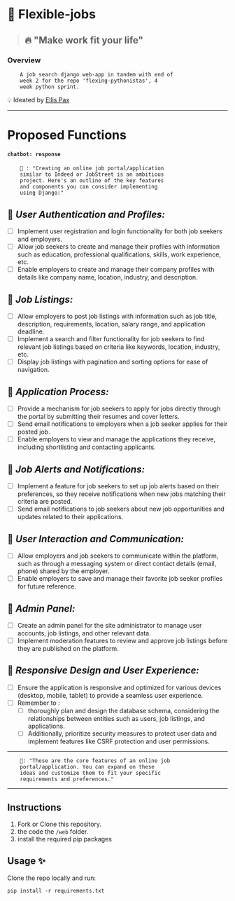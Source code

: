 # 👜 Flexible-jobs

> ## 🔥 **"Make work fit your life"**

### Overview
        A job search django web-app in tandem with end of 
        week 2 for the repo 'flexing-pythonistas', 4 
        week python sprint.

💡 Ideated by [Ellis Pax](https://github.com/ellispax)

---

# Proposed Functions

#### `chatbot: response`

        🤖 : "Creating an online job portal/application 
        similar to Indeed or JobStreet is an ambitious 
        project. Here's an outline of the key features 
        and components you can consider implementing 
        using Django:"

## 📌 *User Authentication and Profiles:*

- [ ] Implement user registration and login functionality for both job seekers and employers.
- [ ] Allow job seekers to create and manage their profiles with information such as education, professional qualifications, skills, work experience, etc.
- [ ] Enable employers to create and manage their company profiles with details like company name, location, industry, and description.

## 📌 *Job Listings:*

- [ ] Allow employers to post job listings with information such as job title, description, requirements, location, salary range, and application deadline.
- [ ] Implement a search and filter functionality for job seekers to find relevant job listings based on criteria like keywords, location, industry, etc.
- [ ] Display job listings with pagination and sorting options for ease of navigation.

## 📌 *Application Process:*

- [ ] Provide a mechanism for job seekers to apply for jobs directly through the portal by submitting their resumes and cover letters.
- [ ] Send email notifications to employers when a job seeker applies for their posted job.
- [ ] Enable employers to view and manage the applications they receive, including shortlisting and contacting applicants.

## 📌 *Job Alerts and Notifications:*

- [ ] Implement a feature for job seekers to set up job alerts based on their preferences, so they receive notifications when new jobs matching their criteria are posted.
- [ ] Send email notifications to job seekers about new job opportunities and updates related to their applications.

## 📌 *User Interaction and Communication:*

- [ ] Allow employers and job seekers to communicate within the platform, such as through a messaging system or direct contact details (email, phone) shared by the employer.
- [ ] Enable employers to save and manage their favorite job seeker profiles for future reference.

## 📌 *Admin Panel:*

- [ ] Create an admin panel for the site administrator to manage user accounts, job listings, and other relevant data.
- [ ] Implement moderation features to review and approve job listings before they are published on the platform.

## 📌 *Responsive Design and User Experience:*

- [ ] Ensure the application is responsive and optimized for various devices (desktop, mobile, tablet) to provide a seamless user experience.
- [ ] Remember to : 
  - [ ] thoroughly plan and design the database schema, considering the relationships between entities such as users, job listings, and applications. 
  - [ ] Additionally, prioritize security measures to protect user data and implement features like CSRF protection and user permissions.

---

        🤖: "These are the core features of an online job 
        portal/application. You can expand on these 
        ideas and customize them to fit your specific 
        requirements and preferences."

---

## Instructions

1. Fork or Clone this repository.
2. the code the `/web` folder.
3. install the required pip packages


## Usage ✨

Clone the repo locally and run:  

`pip install -r requirements.txt`